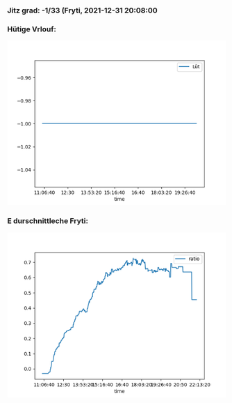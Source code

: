 ### Jitz grad: -1/33 (Fryti, 2021-12-31 20:08:00

### Hütige Vrlouf:
![Graph](Today.png)

### E durschnittleche Fryti:
![Graph](Fryti.png)